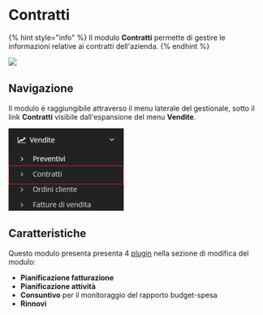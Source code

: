 # Contratti

{% hint style="info" %}
Il modulo **Contratti** permette di gestire le informazioni relative ai contratti dell'azienda.
{% endhint %}

![](https://firebasestorage.googleapis.com/v0/b/gitbook-x-prod.appspot.com/o/spaces%2F-LZJeLg23eVDvrCv74U7-887967055%2Fuploads%2F58MWYRAJx7BfTCPeQBlY%2Ffile.png?alt=media)

## Navigazione

Il modulo è raggiungibile attraverso il menu laterale del gestionale, sotto il link **Contratti** visibile dall'espansione del menu **Vendite**.

![Screenshot navigazione contratti](../../../.gitbook/assets/NavigazioneContratti.PNG)

## Caratteristiche

Questo modulo presenta presenta 4 [plugin](./) nella sezione di modifica del modulo:

* **Pianificazione fatturazione**
* **Pianificazione attività**
* **Consuntivo** per il monitoraggio del rapporto budget-spesa
* **Rinnovi**
